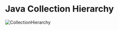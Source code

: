 # Java Collection Hierarchy
![CollectionHierarchy](https://github.com/yurii-isaev/Java-core/assets/39811288/b841388a-b50e-4675-abdf-c0f5ef7e7859)
